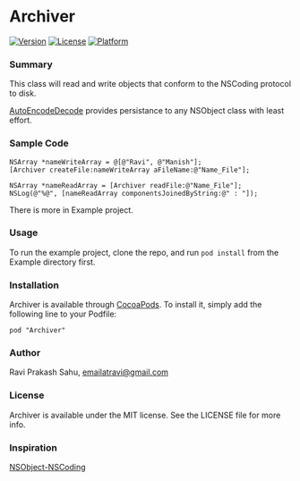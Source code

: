 # Archiver
	
[![Version](https://img.shields.io/cocoapods/v/Archiver.svg?style=flat)](http://cocoapods.org/pods/Archiver)
[![License](https://img.shields.io/cocoapods/l/Archiver.svg?style=flat)](http://cocoapods.org/pods/Archiver)
[![Platform](https://img.shields.io/cocoapods/p/Archiver.svg?style=flat)](http://cocoapods.org/pods/Archiver)

### Summary

This class will read and write objects that conform to the NSCoding protocol to disk.

[AutoEncodeDecode](https://github.com/emailatravi/AutoEncodeDecode) provides persistance to any NSObject class with least effort.

### Sample Code

```
NSArray *nameWriteArray = @[@"Ravi", @"Manish"];
[Archiver createFile:nameWriteArray aFileName:@"Name_File"];
    
NSArray *nameReadArray = [Archiver readFile:@"Name_File"];
NSLog(@"%@", [nameReadArray componentsJoinedByString:@" : "]);
```
There is more in Example project.

### Usage

To run the example project, clone the repo, and run `pod install` from the Example directory first.

### Installation

Archiver is available through [CocoaPods](http://cocoapods.org). To install
it, simply add the following line to your Podfile:

```
pod "Archiver"
```

### Author

Ravi Prakash Sahu, emailatravi@gmail.com

### License

Archiver is available under the MIT license. See the LICENSE file for more info.

### Inspiration
[NSObject-NSCoding](https://github.com/greenisus/NSObject-NSCoding)
